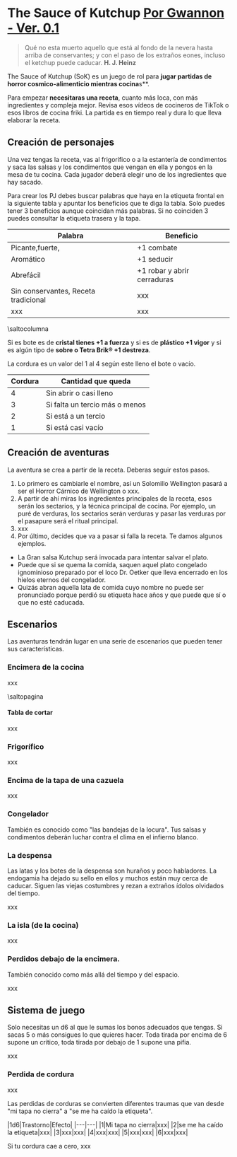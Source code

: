 # The Sauce of Kutchup [Por Gwannon - Ver. 0.1](https://gwannon.itch.io/the-call-of-kutchup) 

> Qué no esta muerto aquello que está al fondo de la nevera hasta arriba de conservantes; y con el paso de los extraños eones, incluso el ketchup puede caducar. __H. J. Heinz__

The Sauce of Kutchup (SoK) es un juego de rol para **jugar partidas de horror cosmico-alimenticio mientras cocina**s**. 

Para empezar **necesitaras una receta**, cuanto más loca, con más ingredientes y compleja mejor. Revisa esos vídeos de cocineros de TikTok o esos libros de cocina friki. La partida es en tiempo real y dura lo que lleva elaborar la receta.

## Creación de personajes

Una vez tengas la receta, vas al frigorífico o a la estantería de condimentos y saca las salsas y los condimentos que vengan en ella y pongos en la mesa de tu cocina. Cada jugador deberá elegir uno de los ingredientes que hay sacado.

Para crear los PJ debes buscar palabras que haya en la etiqueta frontal en la siguiente tabla y apuntar los beneficios que te diga la tabla. Solo puedes tener 3 beneficios aunque coincidan más palabras. Si no coinciden 3 puedes consultar la etiqueta trasera y la tapa.


|Palabra|Beneficio|
|---|---|
|Picante,fuerte, |+1 combate|
|Aromático|+1 seducir|
|Abrefácil|+1 robar y abrir cerraduras|
|Sin conservantes, Receta tradicional|xxx|
|xxx|xxx|

\saltocolumna

Si es bote es de **cristal tienes +1 a fuerza** y si es de **plástico +1 vigor** y si es algún tipo de **sobre o Tetra Brik® +1 destreza**.

La cordura es un valor del 1 al 4 según este lleno el bote o vacío.

|Cordura|Cantidad que queda|
|---|---|
|4|Sin abrir o casi lleno|
|3|Si falta un tercio más o menos
|2|Si está a un tercio|
|1|Si está casi vacío|

## Creación de aventuras

La aventura se crea a partir de la receta. Deberas seguir estos pasos.

1. Lo primero es cambiarle el nombre, así un Solomillo Wellington pasará a ser el Horror Cárnico de Wellington o xxx.
2. A partir de ahí miras los ingredientes principales de la receta, esos serán los sectarios, y la técnica principal de cocina. Por ejemplo, un puré de verduras, los sectarios serán verduras y pasar las verduras por el pasapure será el ritual principal.
3. xxx
4. Por último, decides que va a pasar si falla la receta. Te damos algunos ejemplos.
  * La Gran salsa Kutchup será invocada para intentar salvar el plato.
  * Puede que si se quema la comida, saquen aquel plato congelado ignominioso preparado por el loco Dr. Oetker que lleva encerrado en los hielos eternos del congelador.
  * Quizás abran aquella lata de comida cuyo nombre no puede ser pronunciado porque perdió su etiqueta hace años y que puede que sí o que no esté caducada.

## Escenarios

Las aventuras tendrán lugar en una serie de escenarios que pueden tener sus características.

### Encimera de la cocina

xxx

\saltopagina

#### Tabla de cortar

xxx

### Frigorífico 

xxx

### Encima de la tapa de una cazuela

xxx

### Congelador

También es conocido como "las bandejas de la locura". Tus salsas y condimentos deberán luchar contra el clima en el infierno blanco.




### La despensa

Las latas y los botes de la despensa son huraños y poco habladores. La endogamia ha dejado su sello en ellos y muchos están muy cerca de caducar. Siguen las viejas costumbres y rezan a extraños ídolos olvidados del tiempo.

xxx

### La isla (de la cocina)

xxx

### Perdidos debajo de la encimera.

También conocido como más allá del tiempo y del espacio.

xxx

## Sistema de juego

Solo necesitas un d6 al que le sumas los bonos adecuados que tengas. Si sacas 5 o más consigues lo que quieres hacer. Toda tirada por encima de 6 supone un crítico, toda tirada por debajo de 1 supone una pifia.

xxx

### Perdida de cordura

xxx

Las perdidas de corduras se convierten diferentes traumas que van desde "mi tapa no cierra" a "se me ha caído la etiqueta".

|1d6|Trastorno|Efecto|
|---|---|
|1|Mi tapa no cierra|xxx|
|2|se me ha caído la etiqueta|xxx|
|3|xxx|xxx|
|4|xxx|xxx|
|5|xxx|xxx|
|6|xxx|xxx|

Si tu cordura cae a cero, xxx

